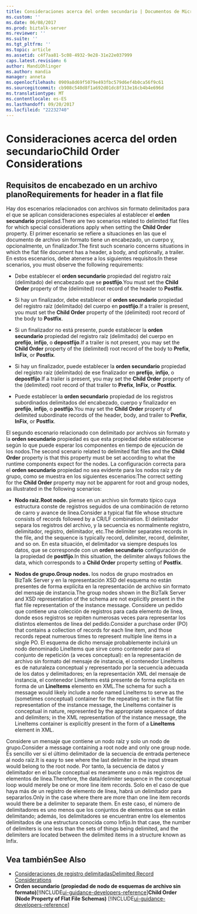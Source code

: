 ```yaml
---
title: Consideraciones acerca del orden secundario | Documentos de Microsoft
ms.custom: ''
ms.date: 06/08/2017
ms.prod: biztalk-server
ms.reviewer: ''
ms.suite: ''
ms.tgt_pltfrm: ''
ms.topic: article
ms.assetid: c4f7aa81-5c08-4932-9e28-31e22e037999
caps.latest.revision: 6
author: MandiOhlinger
ms.author: mandia
manager: anneta
ms.openlocfilehash: 0909a8d69f5079e493fbc579d6ef4b0ca56f9c61
ms.sourcegitcommit: cb908c540d8f1a692d01dc8f313e16cb4b4e696d
ms.translationtype: MT
ms.contentlocale: es-ES
ms.lasthandoff: 09/20/2017
ms.locfileid: "22232740"
---
```

# <a name="child-order-considerations"></a><span data-ttu-id="a3bdf-102">Consideraciones acerca del orden secundario</span><span class="sxs-lookup"><span data-stu-id="a3bdf-102">Child Order Considerations</span></span>

## <a name="requirements-for-header-in-a-flat-file"></a><span data-ttu-id="a3bdf-103">Requisitos de encabezado en un archivo plano</span><span class="sxs-lookup"><span data-stu-id="a3bdf-103">Requirements for header in a flat file</span></span>
<span data-ttu-id="a3bdf-104">Hay dos escenarios relacionados con archivos sin formato delimitados para el que se aplican consideraciones especiales al establecer el **orden secundario** propiedad.</span><span class="sxs-lookup"><span data-stu-id="a3bdf-104">There are two scenarios related to delimited flat files for which special considerations apply when setting the **Child Order** property.</span></span> <span data-ttu-id="a3bdf-105">El primer escenario se refiere a situaciones en las que el documento de archivo sin formato tiene un encabezado, un cuerpo y, opcionalmente, un finalizador.</span><span class="sxs-lookup"><span data-stu-id="a3bdf-105">The first such scenario concerns situations in which the flat file document has a header, a body, and optionally, a trailer.</span></span> <span data-ttu-id="a3bdf-106">En estos escenarios, debe atenerse a los siguientes requisitos:</span><span class="sxs-lookup"><span data-stu-id="a3bdf-106">In these scenarios, you must observe the following requirements:</span></span>  
  
-   <span data-ttu-id="a3bdf-107">Debe establecer el **orden secundario** propiedad del registro raíz (delimitado) del encabezado que se **postfijo**.</span><span class="sxs-lookup"><span data-stu-id="a3bdf-107">You must set the **Child Order** property of the (delimited) root record of the header to **Postfix**.</span></span>  
  
-   <span data-ttu-id="a3bdf-108">Si hay un finalizador, debe establecer el **orden secundario** propiedad del registro raíz (delimitado) del cuerpo en **postfijo**.</span><span class="sxs-lookup"><span data-stu-id="a3bdf-108">If a trailer is present, you must set the **Child Order** property of the (delimited) root record of the body to **Postfix**.</span></span>  
  
-   <span data-ttu-id="a3bdf-109">Si un finalizador no está presente, puede establecer la **orden secundario** propiedad del registro raíz (delimitado) del cuerpo en **prefijo**, **infijo**, o **depostfijo**.</span><span class="sxs-lookup"><span data-stu-id="a3bdf-109">If a trailer is not present, you may set the **Child Order** property of the (delimited) root record of the body to **Prefix**, **InFix**, or **Postfix**.</span></span>  
  
-   <span data-ttu-id="a3bdf-110">Si hay un finalizador, puede establecer la **orden secundario** propiedad del registro raíz (delimitado) de ese finalizador en **prefijo**, **infijo**, o **depostfijo**.</span><span class="sxs-lookup"><span data-stu-id="a3bdf-110">If a trailer is present, you may set the **Child Order** property of the (delimited) root record of that trailer to **Prefix**, **InFix**, or **Postfix**.</span></span>  
  
-   <span data-ttu-id="a3bdf-111">Puede establecer la **orden secundario** propiedad de los registros subordinados delimitados del encabezado, cuerpo y finalizador en **prefijo**, **infijo**, o **postfijo**.</span><span class="sxs-lookup"><span data-stu-id="a3bdf-111">You may set the **Child Order** property of delimited subordinate records of the header, body, and trailer to **Prefix**, **InFix**, or **Postfix**.</span></span>  
  
 <span data-ttu-id="a3bdf-112">El segundo escenario relacionado con delimitado por archivos sin formato y la **orden secundario** propiedad es que esta propiedad debe establecerse según lo que puede esperar los componentes en tiempo de ejecución de los nodos.</span><span class="sxs-lookup"><span data-stu-id="a3bdf-112">The second scenario related to delimited flat files and the **Child Order** property is that this property must be set according to what the runtime components expect for the nodes.</span></span> <span data-ttu-id="a3bdf-113">La configuración correcta para el **orden secundario** propiedad no sea evidente para los nodos raíz y de grupo, como se muestra en los siguientes escenarios:</span><span class="sxs-lookup"><span data-stu-id="a3bdf-113">The correct setting for the **Child Order** property may not be apparent for root and group nodes, as illustrated in the following scenarios:</span></span>  
  
-   <span data-ttu-id="a3bdf-114">**Nodo raíz.**</span><span class="sxs-lookup"><span data-stu-id="a3bdf-114">**Root node.**</span></span> <span data-ttu-id="a3bdf-115">piense en un archivo sin formato típico cuya estructura conste de registros seguidos de una combinación de retorno de carro y avance de línea.</span><span class="sxs-lookup"><span data-stu-id="a3bdf-115">Consider a typical flat file whose structure consists of records followed by a CR/LF combination.</span></span> <span data-ttu-id="a3bdf-116">El delimitador separa los registros del archivo, y la secuencia es normalmente registro, delimitador, registro, delimitador, etc.</span><span class="sxs-lookup"><span data-stu-id="a3bdf-116">The delimiter separates records in the file, and the sequence is typically record, delimiter, record, delimiter, and so on.</span></span> <span data-ttu-id="a3bdf-117">En esta situación, el delimitador va siempre después los datos, que se corresponde con un **orden secundario** configuración de la propiedad de **postfijo**.</span><span class="sxs-lookup"><span data-stu-id="a3bdf-117">In this situation, the delimiter always follows the data, which corresponds to a **Child Order** property setting of **Postfix**.</span></span>  
  
-   <span data-ttu-id="a3bdf-118">**Nodos de grupo.**</span><span class="sxs-lookup"><span data-stu-id="a3bdf-118">**Group nodes.**</span></span> <span data-ttu-id="a3bdf-119">los nodos de grupo mostrados en BizTalk Server y en la representación XSD del esquema no están presentes de forma explícita en la representación de archivo sin formato del mensaje de instancia.</span><span class="sxs-lookup"><span data-stu-id="a3bdf-119">The group nodes shown in the BizTalk Server and XSD representation of the schema are not explicitly present in the flat file representation of the instance message.</span></span> <span data-ttu-id="a3bdf-120">Considere un pedido que contiene una colección de registros para cada elemento de línea, donde esos registros se repiten numerosas veces para representar los distintos elementos de línea del pedido.</span><span class="sxs-lookup"><span data-stu-id="a3bdf-120">Consider a purchase order (PO) that contains a collection of records for each line item, and those records repeat numerous times to represent multiple line items in a single PO.</span></span> <span data-ttu-id="a3bdf-121">El esquema de dicho mensaje probablemente incluirá un nodo denominado LineItems que sirve como contenedor para el conjunto de repetición (a veces conceptual): en la representación de archivo sin formato del mensaje de instancia, el contenedor LineItems es de naturaleza conceptual y representado por la secuencia adecuada de los datos y delimitadores; en la representación XML del mensaje de instancia, el contenedor LineItems está presente de forma explícita en forma de un **LineItems** elemento en XML.</span><span class="sxs-lookup"><span data-stu-id="a3bdf-121">The schema for such a message would likely include a node named LineItems to serve as the (sometimes conceptual) container for the repeating set: in the flat file representation of the instance message, the LineItems container is conceptual in nature, represented by the appropriate sequence of data and delimiters; in the XML representation of the instance message, the LineItems container is explicitly present in the form of a **LineItems** element in XML.</span></span>  
  
 <span data-ttu-id="a3bdf-122">Considere un mensaje que contiene un nodo raíz y solo un nodo de grupo.</span><span class="sxs-lookup"><span data-stu-id="a3bdf-122">Consider a message containing a root node and only one group node.</span></span> <span data-ttu-id="a3bdf-123">Es sencillo ver si el último delimitador de la secuencia de entrada pertenece al nodo raíz.</span><span class="sxs-lookup"><span data-stu-id="a3bdf-123">It is easy to see where the last delimiter in the input stream would belong to the root node.</span></span> <span data-ttu-id="a3bdf-124">Por tanto, la secuencia de datos y delimitador en el bucle conceptual es meramente uno o más registros de elementos de línea.</span><span class="sxs-lookup"><span data-stu-id="a3bdf-124">Therefore, the data/delimiter sequence in the conceptual loop would merely be one or more line item records.</span></span> <span data-ttu-id="a3bdf-125">Solo en el caso de que haya más de un registro de elemento de línea, habrá un delimitador para separarlos.</span><span class="sxs-lookup"><span data-stu-id="a3bdf-125">Only in the case where there are more than one line item records would there be a delimiter to separate them.</span></span> <span data-ttu-id="a3bdf-126">En este caso, el número de delimitadores es uno menos que los conjuntos de elementos que se están delimitando; además, los delimitadores se encuentran entre los elementos delimitados de una estructura conocida como Infijo.</span><span class="sxs-lookup"><span data-stu-id="a3bdf-126">In that case, the number of delimiters is one less than the sets of things being delimited, and the delimiters are located between the delimited items in a structure known as Infix.</span></span>  
  
## <a name="see-also"></a><span data-ttu-id="a3bdf-127">Vea también</span><span class="sxs-lookup"><span data-stu-id="a3bdf-127">See Also</span></span>  
-  [<span data-ttu-id="a3bdf-128">Consideraciones de registro delimitadas</span><span class="sxs-lookup"><span data-stu-id="a3bdf-128">Delimited Record Considerations</span></span>](../core/delimited-record-considerations.md)   
-  <span data-ttu-id="a3bdf-129">**Orden secundario (propiedad de nodo de esquemas de archivo sin formato)**[!INCLUDE[ui-guidance-developers-reference](../includes/ui-guidance-developers-reference.md)]</span><span class="sxs-lookup"><span data-stu-id="a3bdf-129">**Child Order (Node Property of Flat File Schemas)** [!INCLUDE[ui-guidance-developers-reference](../includes/ui-guidance-developers-reference.md)]</span></span>